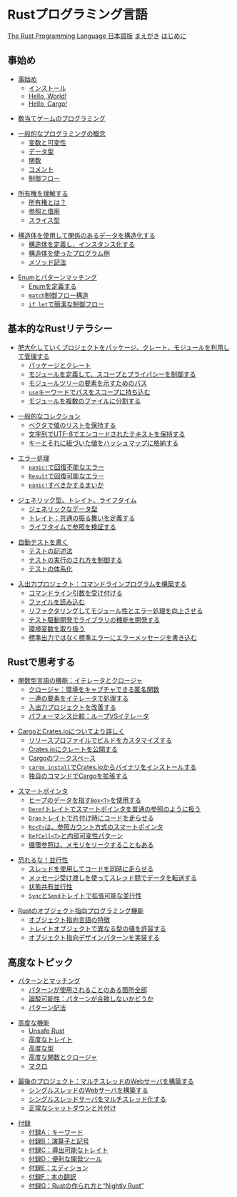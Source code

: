 <!--
# The Rust Programming Language
-->
# Rustプログラミング言語

<!--
[The Rust Programming Language](title-page.md)
[Foreword](foreword.md)
[Introduction](ch00-00-introduction.md)
-->
[The Rust Programming Language 日本語版](title-page.md)
[まえがき](foreword.md)
[はじめに](ch00-00-introduction.md)

<!--
## Getting started
-->
## 事始め

<!--
- [Getting Started](ch01-00-getting-started.md)
    - [Installation](ch01-01-installation.md)
    - [Hello, World!](ch01-02-hello-world.md)
    - [Hello, Cargo!](ch01-03-hello-cargo.md)
-->
- [事始め](ch01-00-getting-started.md)
    - [インストール](ch01-01-installation.md)
    - [Hello, World!](ch01-02-hello-world.md)
    - [Hello, Cargo!](ch01-03-hello-cargo.md)

<!--
- [Programming a Guessing Game](ch02-00-guessing-game-tutorial.md)
-->
- [数当てゲームのプログラミング](ch02-00-guessing-game-tutorial.md)

<!--
- [Common Programming Concepts](ch03-00-common-programming-concepts.md)
    - [Variables and Mutability](ch03-01-variables-and-mutability.md)
    - [Data Types](ch03-02-data-types.md)
    - [Functions](ch03-03-how-functions-work.md)
    - [Comments](ch03-04-comments.md)
    - [Control Flow](ch03-05-control-flow.md)
-->
- [一般的なプログラミングの概念](ch03-00-common-programming-concepts.md)
    - [変数と可変性](ch03-01-variables-and-mutability.md)
    - [データ型](ch03-02-data-types.md)
    - [関数](ch03-03-how-functions-work.md)
    - [コメント](ch03-04-comments.md)
    - [制御フロー](ch03-05-control-flow.md)

<!--
- [Understanding Ownership](ch04-00-understanding-ownership.md)
    - [What is Ownership?](ch04-01-what-is-ownership.md)
    - [References and Borrowing](ch04-02-references-and-borrowing.md)
    - [The Slice Type](ch04-03-slices.md)
-->
- [所有権を理解する](ch04-00-understanding-ownership.md)
    - [所有権とは？](ch04-01-what-is-ownership.md)
    - [参照と借用](ch04-02-references-and-borrowing.md)
    - [スライス型](ch04-03-slices.md)

<!--
- [Using Structs to Structure Related Data](ch05-00-structs.md)
    - [Defining and Instantiating Structs](ch05-01-defining-structs.md)
    - [An Example Program Using Structs](ch05-02-example-structs.md)
    - [Method Syntax](ch05-03-method-syntax.md)
-->
- [構造体を使用して関係のあるデータを構造化する](ch05-00-structs.md)
    - [構造体を定義し、インスタンス化する](ch05-01-defining-structs.md)
    - [構造体を使ったプログラム例](ch05-02-example-structs.md)
    - [メソッド記法](ch05-03-method-syntax.md)

<!--
- [Enums and Pattern Matching](ch06-00-enums.md)
    - [Defining an Enum](ch06-01-defining-an-enum.md)
    - [The `match` Control Flow Construct](ch06-02-match.md)
    - [Concise Control Flow with `if let`](ch06-03-if-let.md)
-->
- [Enumとパターンマッチング](ch06-00-enums.md)
    - [Enumを定義する](ch06-01-defining-an-enum.md)
    - [`match`制御フロー構造](ch06-02-match.md)
    - [`if let`で簡潔な制御フロー](ch06-03-if-let.md)

<!--
## Basic Rust Literacy
-->
## 基本的なRustリテラシー

<!--
- [Managing Growing Projects with Packages, Crates, and Modules](ch07-00-managing-growing-projects-with-packages-crates-and-modules.md)
    - [Packages and Crates](ch07-01-packages-and-crates.md)
    - [Defining Modules to Control Scope and Privacy](ch07-02-defining-modules-to-control-scope-and-privacy.md)
    - [Paths for Referring to an Item in the Module Tree](ch07-03-paths-for-referring-to-an-item-in-the-module-tree.md)
    - [Bringing Paths Into Scope with the `use` Keyword](ch07-04-bringing-paths-into-scope-with-the-use-keyword.md)
    - [Separating Modules into Different Files](ch07-05-separating-modules-into-different-files.md)
-->
- [肥大化していくプロジェクトをパッケージ、クレート、モジュールを利用して管理する](ch07-00-managing-growing-projects-with-packages-crates-and-modules.md)
    - [パッケージとクレート](ch07-01-packages-and-crates.md)
    - [モジュールを定義して、スコープとプライバシーを制御する](ch07-02-defining-modules-to-control-scope-and-privacy.md)
    - [モジュールツリーの要素を示すためのパス](ch07-03-paths-for-referring-to-an-item-in-the-module-tree.md)
    - [`use`キーワードでパスをスコープに持ち込む](ch07-04-bringing-paths-into-scope-with-the-use-keyword.md)
    - [モジュールを複数のファイルに分割する](ch07-05-separating-modules-into-different-files.md)

<!--
- [Common Collections](ch08-00-common-collections.md)
    - [Storing Lists of Values with Vectors](ch08-01-vectors.md)
    - [Storing UTF-8 Encoded Text with Strings](ch08-02-strings.md)
    - [Storing Keys with Associated Values in Hash Maps](ch08-03-hash-maps.md)
-->
- [一般的なコレクション](ch08-00-common-collections.md)
    - [ベクタで値のリストを保持する](ch08-01-vectors.md)
    - [文字列でUTF-8でエンコードされたテキストを保持する](ch08-02-strings.md)
    - [キーとそれに紐づいた値をハッシュマップに格納する](ch08-03-hash-maps.md)

<!--
- [Error Handling](ch09-00-error-handling.md)
    - [Unrecoverable Errors with `panic!`](ch09-01-unrecoverable-errors-with-panic.md)
    - [Recoverable Errors with `Result`](ch09-02-recoverable-errors-with-result.md)
    - [To `panic!` or Not To `panic!`](ch09-03-to-panic-or-not-to-panic.md)
-->
- [エラー処理](ch09-00-error-handling.md)
    - [`panic!`で回復不能なエラー](ch09-01-unrecoverable-errors-with-panic.md)
    - [`Result`で回復可能なエラー](ch09-02-recoverable-errors-with-result.md)
    - [`panic!`すべきかするまいか](ch09-03-to-panic-or-not-to-panic.md)

<!--
- [Generic Types, Traits, and Lifetimes](ch10-00-generics.md)
    - [Generic Data Types](ch10-01-syntax.md)
    - [Traits: Defining Shared Behavior](ch10-02-traits.md)
    - [Validating References with Lifetimes](ch10-03-lifetime-syntax.md)
-->
- [ジェネリック型、トレイト、ライフタイム](ch10-00-generics.md)
    - [ジェネリックなデータ型](ch10-01-syntax.md)
    - [トレイト：共通の振る舞いを定義する](ch10-02-traits.md)
    - [ライフタイムで参照を検証する](ch10-03-lifetime-syntax.md)

<!--
- [Writing Automated Tests](ch11-00-testing.md)
    - [How to Write Tests](ch11-01-writing-tests.md)
    - [Controlling How Tests Are Run](ch11-02-running-tests.md)
    - [Test Organization](ch11-03-test-organization.md)
-->
- [自動テストを書く](ch11-00-testing.md)
    - [テストの記述法](ch11-01-writing-tests.md)
    - [テストの実行のされ方を制御する](ch11-02-running-tests.md)
    - [テストの体系化](ch11-03-test-organization.md)

<!--
- [An I/O Project: Building a Command Line Program](ch12-00-an-io-project.md)
    - [Accepting Command Line Arguments](ch12-01-accepting-command-line-arguments.md)
    - [Reading a File](ch12-02-reading-a-file.md)
    - [Refactoring to Improve Modularity and Error Handling](ch12-03-improving-error-handling-and-modularity.md)
    - [Developing the Library’s Functionality with Test Driven Development](ch12-04-testing-the-librarys-functionality.md)
    - [Working with Environment Variables](ch12-05-working-with-environment-variables.md)
    - [Writing Error Messages to Standard Error Instead of Standard Output](ch12-06-writing-to-stderr-instead-of-stdout.md)
-->
- [入出力プロジェクト：コマンドラインプログラムを構築する](ch12-00-an-io-project.md)
    - [コマンドライン引数を受け付ける](ch12-01-accepting-command-line-arguments.md)
    - [ファイルを読み込む](ch12-02-reading-a-file.md)
    - [リファクタリングしてモジュール性とエラー処理を向上させる](ch12-03-improving-error-handling-and-modularity.md)
    - [テスト駆動開発でライブラリの機能を開発する](ch12-04-testing-the-librarys-functionality.md)
    - [環境変数を取り扱う](ch12-05-working-with-environment-variables.md)
    - [標準出力ではなく標準エラーにエラーメッセージを書き込む](ch12-06-writing-to-stderr-instead-of-stdout.md)

<!--
## Thinking in Rust
-->
## Rustで思考する

<!--
- [Functional Language Features: Iterators and Closures](ch13-00-functional-features.md)
    - [Closures: Anonymous Functions that Can Capture Their Environment](ch13-01-closures.md)
    - [Processing a Series of Items with Iterators](ch13-02-iterators.md)
    - [Improving Our I/O Project](ch13-03-improving-our-io-project.md)
    - [Comparing Performance: Loops vs. Iterators](ch13-04-performance.md)
-->
- [関数型言語の機能：イテレータとクロージャ](ch13-00-functional-features.md)
    - [クロージャ：環境をキャプチャできる匿名関数](ch13-01-closures.md)
    - [一連の要素をイテレータで処理する](ch13-02-iterators.md)
    - [入出力プロジェクトを改善する](ch13-03-improving-our-io-project.md)
    - [パフォーマンス比較：ループVSイテレータ](ch13-04-performance.md)

<!--
- [More about Cargo and Crates.io](ch14-00-more-about-cargo.md)
    - [Customizing Builds with Release Profiles](ch14-01-release-profiles.md)
    - [Publishing a Crate to Crates.io](ch14-02-publishing-to-crates-io.md)
    - [Cargo Workspaces](ch14-03-cargo-workspaces.md)
    - [Installing Binaries from Crates.io with `cargo install`](ch14-04-installing-binaries.md)
    - [Extending Cargo with Custom Commands](ch14-05-extending-cargo.md)
-->
- [CargoとCrates.ioについてより詳しく](ch14-00-more-about-cargo.md)
    - [リリースプロファイルでビルドをカスタマイズする](ch14-01-release-profiles.md)
    - [Crates.ioにクレートを公開する](ch14-02-publishing-to-crates-io.md)
    - [Cargoのワークスペース](ch14-03-cargo-workspaces.md)
    - [`cargo install`でCrates.ioからバイナリをインストールする](ch14-04-installing-binaries.md)
    - [独自のコマンドでCargoを拡張する](ch14-05-extending-cargo.md)

<!--
- [Smart Pointers](ch15-00-smart-pointers.md)
    - [Using `Box<T>` to Point to Data on the Heap](ch15-01-box.md)
    - [Treating Smart Pointers Like Regular References with the `Deref` Trait](ch15-02-deref.md)
    - [Running Code on Cleanup with the `Drop` Trait](ch15-03-drop.md)
    - [`Rc<T>`, the Reference Counted Smart Pointer](ch15-04-rc.md)
    - [`RefCell<T>` and the Interior Mutability Pattern](ch15-05-interior-mutability.md)
    - [Reference Cycles Can Leak Memory](ch15-06-reference-cycles.md)
-->
- [スマートポインタ](ch15-00-smart-pointers.md)
    - [ヒープのデータを指す`Box<T>`を使用する](ch15-01-box.md)
    - [`Deref`トレイトでスマートポインタを普通の参照のように扱う](ch15-02-deref.md)
    - [`Drop`トレイトで片付け時にコードを走らせる](ch15-03-drop.md)
    - [`Rc<T>`は、参照カウント方式のスマートポインタ](ch15-04-rc.md)
    - [`RefCell<T>`と内部可変性パターン](ch15-05-interior-mutability.md)
    - [循環参照は、メモリをリークすることもある](ch15-06-reference-cycles.md)

<!--
- [Fearless Concurrency](ch16-00-concurrency.md)
    - [Using Threads to Run Code Simultaneously](ch16-01-threads.md)
    - [Using Message Passing to Transfer Data Between Threads](ch16-02-message-passing.md)
    - [Shared-State Concurrency](ch16-03-shared-state.md)
    - [Extensible Concurrency with the `Sync` and `Send` Traits](ch16-04-extensible-concurrency-sync-and-send.md)
-->
- [恐れるな！並行性](ch16-00-concurrency.md)
    - [スレッドを使用してコードを同時に走らせる](ch16-01-threads.md)
    - [メッセージ受け渡しを使ってスレッド間でデータを転送する](ch16-02-message-passing.md)
    - [状態共有並行性](ch16-03-shared-state.md)
    - [`Sync`と`Send`トレイトで拡張可能な並行性](ch16-04-extensible-concurrency-sync-and-send.md)

<!--
- [Object Oriented Programming Features of Rust](ch17-00-oop.md)
    - [Characteristics of Object-Oriented Languages](ch17-01-what-is-oo.md)
    - [Using Trait Objects That Allow for Values of Different Types](ch17-02-trait-objects.md)
    - [Implementing an Object-Oriented Design Pattern](ch17-03-oo-design-patterns.md)
-->
- [Rustのオブジェクト指向プログラミング機能](ch17-00-oop.md)
    - [オブジェクト指向言語の特徴](ch17-01-what-is-oo.md)
    - [トレイトオブジェクトで異なる型の値を許容する](ch17-02-trait-objects.md)
    - [オブジェクト指向デザインパターンを実装する](ch17-03-oo-design-patterns.md)

<!--
## Advanced Topics
-->
## 高度なトピック

<!--
- [Patterns and Matching](ch18-00-patterns.md)
    - [All the Places Patterns Can Be Used](ch18-01-all-the-places-for-patterns.md)
    - [Refutability: Whether a Pattern Might Fail to Match](ch18-02-refutability.md)
    - [Pattern Syntax](ch18-03-pattern-syntax.md)
-->
- [パターンとマッチング](ch18-00-patterns.md)
    - [パターンが使用されることのある箇所全部](ch18-01-all-the-places-for-patterns.md)
    - [論駁可能性：パターンが合致しないかどうか](ch18-02-refutability.md)
    - [パターン記法](ch18-03-pattern-syntax.md)

<!--
- [Advanced Features](ch19-00-advanced-features.md)
    - [Unsafe Rust](ch19-01-unsafe-rust.md)
    - [Advanced Traits](ch19-03-advanced-traits.md)
    - [Advanced Types](ch19-04-advanced-types.md)
    - [Advanced Functions and Closures](ch19-05-advanced-functions-and-closures.md)
    - [Macros](ch19-06-macros.md)
-->
- [高度な機能](ch19-00-advanced-features.md)
    - [Unsafe Rust](ch19-01-unsafe-rust.md)
    - [高度なトレイト](ch19-03-advanced-traits.md)
    - [高度な型](ch19-04-advanced-types.md)
    - [高度な関数とクロージャ](ch19-05-advanced-functions-and-closures.md)
    - [マクロ](ch19-06-macros.md)

<!--
- [Final Project: Building a Multithreaded Web Server](ch20-00-final-project-a-web-server.md)
    - [Building a Single-Threaded Web Server](ch20-01-single-threaded.md)
    - [Turning Our Single-Threaded Server into a Multithreaded Server](ch20-02-multithreaded.md)
    - [Graceful Shutdown and Cleanup](ch20-03-graceful-shutdown-and-cleanup.md)
-->
- [最後のプロジェクト：マルチスレッドのWebサーバを構築する](ch20-00-final-project-a-web-server.md)
    - [シングルスレッドのWebサーバを構築する](ch20-01-single-threaded.md)
    - [シングルスレッドサーバをマルチスレッド化する](ch20-02-multithreaded.md)
    - [正常なシャットダウンと片付け](ch20-03-graceful-shutdown-and-cleanup.md)

<!--
- [Appendix](appendix-00.md)
    - [A - Keywords](appendix-01-keywords.md)
    - [B - Operators and Symbols](appendix-02-operators.md)
    - [C - Derivable Traits](appendix-03-derivable-traits.md)
    - [D - Useful Development Tools](appendix-04-useful-development-tools.md)
    - [E - Editions](appendix-05-editions.md)
    - [F - Translations of the Book](appendix-06-translation.md)
    - [G - How Rust is Made and “Nightly Rust”](appendix-07-nightly-rust.md)
-->
- [付録](appendix-00.md)
    - [付録A：キーワード](appendix-01-keywords.md)
    - [付録B：演算子と記号](appendix-02-operators.md)
    - [付録C：導出可能なトレイト](appendix-03-derivable-traits.md)
    - [付録D：便利な開発ツール](appendix-04-useful-development-tools.md)
    - [付録E：エディション](appendix-05-editions.md)
    - [付録F：本の翻訳](appendix-06-translation.md)
    - [付録G：Rustの作られ方と“Nightly Rust”](appendix-07-nightly-rust.md)
